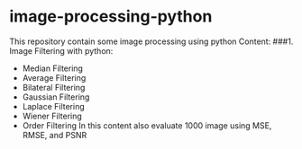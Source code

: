 # image-processing-python

This repository contain some image processing using python
Content:
###1. Image Filtering with python:
- Median Filtering
- Average Filtering
- Bilateral Filtering
- Gaussian Filtering
- Laplace Filtering
- Wiener Filtering
- Order Filtering
In this content also evaluate 1000 image using MSE, RMSE, and PSNR
